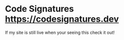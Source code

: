 # Code Signatures https://codesignatures.dev
If my site is still live when your seeing this check it out!
